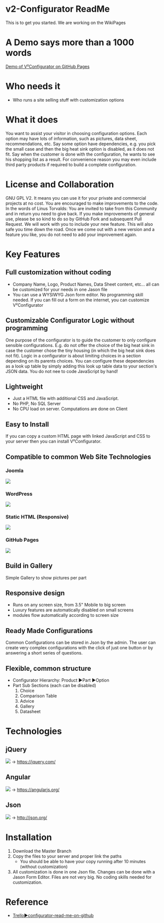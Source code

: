 # v2-Configurator ReadMe
This is to get you started. We are working on the WikiPages

# A Demo says more than a 1000 words
[Demo of V²Configurator on GitHub Pages](http://v-squared.github.io/v2-Configurator/)

# Who needs it
- Who runs a site selling stuff with customization options

# What it does
You want to assist your visitor in choosing configuration options. Each option may have lots of information, such as pictures, data sheet, recommendations, etc. Say some option have dependencies, e.g. you pick the small case and then the big heat sink option is disabled, as it does not fit. Say when the customer is done with the configuration, he wants to see his shopping list as a result. For convenience reason you may even include third party products if required to build a complete configuration.

# License and Collaboration
GNU GPL V2. It means you can use it for your private and commercial projects at no cost. You are encouraged to make improvements to the code. In the words of Linus Torvalds: You are invited to take from this Community and in return you need to give back. If you make improvements of general use, please be so kind to do so by GitHub Fork and subsequent Pull Request. We will work with you to include your new feature. This will also safe you time down the road. Once we come out with a new version and a feature you like, you do not need to add your improvement again.


# Key Features

## Full customization without coding
- Company Name, Logo, Product Names, Data Sheet content, etc... all can be customized for your needs in one Jason file
- You can use a WYSIWYG Json form editor. No programming skill needed. If you can fill out a form on the internet, you can customize V²Configurator

## Customizable Configurator Logic without programming
One purpose of the configurator is to guide the customer to only configure sensible configurations. E.g. do not offer the choice of the big heat sink in case the customer chose the tiny housing (in which the big heat sink does not fit). Logic in a configurator is about limiting choices in a section depending on its parents choices. You can configure these dependencies as a look up table by simply adding this look up table data to your section's JSON data. You do not nee to code JavaScript by hand!

## Lightweight
- Just a HTML file with additional CSS and JavaScript. 
- No PHP, No SQL Server
- No CPU load on server. Computations are done on Client

## Easy to Install
If you can copy a custom HTML page with linked JavaScript and CSS to your server then you can install V²Configurator.

## Compatible to common Web Site Technologies
### Joomla
![](http://www.mindk.com/images/icon-joomla.png)

### WordPress
![](https://jquery.org/resources/home/wordpress-logo.png)

### Static HTML (Responsive)
![](http://www.digitalst.co.il/files/upload/html5%2Bcss3%2Bjavascript%2Bresponsive%2Bicon-logo.png)

### GitHub Pages
![](http://doc.rultor.com/images/github-logo.png)

## Build in Gallery
Simple Gallery to show pictures per part

## Responsive design
- Runs on any screen size, from 3.5" Mobile to big screen
- Luxury features are automatically disabled on small screens
- modules flow automatically according to screen size

## Ready Made Configurations
Common Configurations can be stored in Json by the admin. The user can create very complex configurations with the click of just one button or by answering a short series of questions. 

## Flexible, common structure
- Configurator Hierarchy: Product ►Part ►Option
- Part Sub Sections (each can be disabled)
   1) Choice
   2) Comparison Table
   3) Advice
   4) Gallery
   5) Datasheet


# Technologies

## jQuery
![](https://developer.blackberry.com/html5/files/documentation/v2_2/images/jquery_logo.png)
→ https://jquery.com/

## Angular
![](https://angularjs.org/img/AngularJS-large.png)
→ https://angularjs.org/

## Json
![](http://antonioortegajr.com/wp-content/uploads/logo_json.png)
→ http://json.org/


# Installation
1. Download the Master Branch
2. Copy the files to your server and proper link the paths
   - You should be able to have your copy running after 10 minutes (without customization)
4. All customization is done in one Json file. Changes can be done with a Jason Form Editor. Files are not very big.  No coding skills needed for customization.

# Reference
- [Trello►configurator-read-me-on-github](https://trello.com/c/5FJp4i9Y/66-configurator-read-me-on-github)

